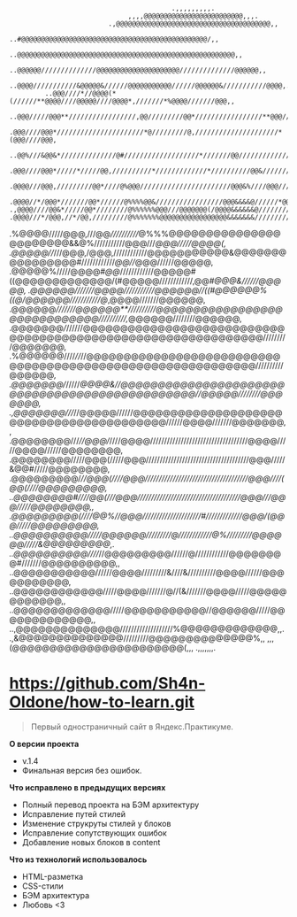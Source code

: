 
                                             .,,,,,,,,,.
                                  ,,,,@@@@@@@@@@@@@@@@@@@@@@@@@,,,.
                             .,@@@@@@@@@@@@@@@@@@@@@@@@@@@@@@@@@@@@@@@,,
                        ..#@@@@@@@@@@@@@@@@@@@@@@@@@@@@@@@@@@@@@@@@@@@@@@@/,,
                     ..@@@@@@@@@@@@@@@@@@@@@@@@@@@@@@@@@@@@@@@@@@@@@@@@@@@@@@@,,
                  ..@@@@@@//////////////@@@@@@@@@@@@@@@@@@@@@//////////////@@@@@@,,
               ..@@@@///////////&@@@@@&//////@@@@@@@@@@@//////@@@@@@&///////////@@@@,.
             ..@@@////*//@@@@(*(//////**@@@@////@@@@@////@@@@*,///////*%@@@@///////@@@,,
           ..@@@/////@@@**/////////////////,@@/////////@@*/////////////////**@@@/////@@@,,
          .@@@////@@@*//////////////////////*@/////////@,/////////////////////*(@@@////@@@,
        ..@@%///&@@&*//////////////@#///////////////////*///////@@//////////////*@@@%////@@,,
       .@@@////@@@*/////*/////@@,//////////*/////////////*//////////@@&///////////,@@@////@@@,
      .@@@@///@@@,/////////@@*////@%@@@///////////////////////@@@&%////@@@/////////,@@@////@@@,
     .@@@@//*/@@@*///////@@*//////@%%%%@@&/////////////////@@@&&&&@//////*@@///////*@@@////@@@@,
    .,@@@@////@@&*/////@@*////////@%%%%%%@@@///@@@@@@@(/@@@@&&&&&&@////////@@@/////*@@@/////@@@,,
    .@@@@///*/@@@,//*/@@,/////////@%%%%%%%@@@@@@@@@@@@@@@@@&&&&&&&//////////*@@////*@@@/////@@@@,
   .%@@@@/////@@@,///@@*//////////*@%%%@@@@@@@@@@@@@@@@@@@@@@@&&@%///////////@@@///*@@@/////@@@@(,
   .@@@@@//*///@@@,/@@@,////////////@@@@@@@@@@@&@@@@@@@@@@@@@@@@#////////////*@@//*@@@//////@@@@@,
   .@@@@@%/////@@@@#*@@*////////////@@@@@#((@@@@@@@@@@@@@/(#@@@@@////////////,@@*#@@@&//////@@@@@,
   .@@@@@@///////@@@@****///////////@@@@@@//((#@@@@@@%((@/*@@@@@@///////////*@*,@@@@///////@@@@@@,
   .@@@@@@*///////@@@@@@**//////////@@@@@@@@@@@@@@@@@@@@@@@@@@@@@//////////,*@@@@@@////////@@@@@@,
   .@@@@@@@*/*//////@@@@@@@@@@@@@@@@@@@@@@@@@@@@@@@@@@@@@@@@@@@@@@@@@@@@@@@@@@@@@/////////@@@@@@@,
   .%@@@@@@////*//*//@@@@@@@@@@@@@@@@@@@@@@@@@@@@@@@@@@@@@@@@@@@@@@@@@@@@@@@@@@@//////////@@@@@@*,
    .@@@@@@@/*/////*@@@@&//@@@@@@@@@@@@@@@@@@@@@@@@@@@@@@@@@@@@@@@@@@@@@@@//@@@@@////////@@@@@@@,
    .,@@@@@@@///*//@@@@@//////@@@@@@@@@@@@@@@@@@@@@@@@@@@@@@@@@@@@@@@@@//////@@@@///////@@@@@@@,,
     .@@@@@@@@///*//@@@/*////@@@@///////////////////////////////////@@@@/////@@@@//////@@@@@@@@,
      .@@@@@@@@/////@@@(/////@@@/////////////////////////////////////@@@/////&@@#/////@@@@@@@@,
       .@@@@@@@@@/*//@@@(////@@@/////////////////////////////////////@@@////(@@(////@@@@@@@@@,
        ..@@@@@@@@#////@@(///@@@/////////////////////////////////////@@@///@@@/////@@@@@@@@,,
          .@@@@@@@@@(////@@%//@@@/////////////////////#/////////////@@@/(@@@/////@@@@@@@@@,
           ..@@@@@@@@@@/////@@@@@@/////////@////////////@%/////////@@@@@@/////&@@@@@@@@@,.
             ..@@@@@@@@@@////*//@@@@@@@@@//////@////////////@@@@@@@@#///////@@@@@@@@@@,,
               ..@@@@@@@@@@@//////@@@@/////////&////&//////////@@@@//////@@@@@@@@@@@,
                  ..@@@@@@@@@@@@/////@@@@///////@//(&///////@@@@/////@@@@@@@@@@@@,,
                     ..@@@@@@@@@@@@@/////@@@@@@@@@@@//@@@@@@/////@@@@@@@@@@@@@,,
                        ..,@@@@@@@@@@@@@@///////////////////%@@@@@@@@@@@@@,,.
                             .,&@@@@@@@@@@@@@@/////////@@@@@@@@@@@@@@%,,
                                   ,,,(@@@@@@@@@@@@@@@@@@@@@@@(,,,
                                              .,,,,,,,.


# https://github.com/Sh4n-Oldone/how-to-learn.git

> Первый одностраничный сайт в Яндекс.Практикуме.

**О версии проекта**

- v.1.4
- Финальная версия без ошибок.

**Что исправлено в предыдущих версиях**

- Полный перевод проекта на БЭМ архитектуру
- Исправление путей стилей
- Изменение струкруты стилей у блоков
- Исправление сопутствующих ошибок
- Добавление новых блоков в content

**Что из технологий использовалось**

- HTML-разметка
- CSS-стили
- БЭМ архитектура
- Любовь <3

